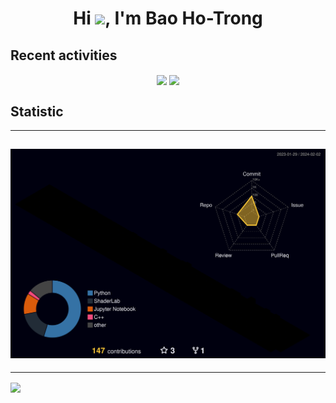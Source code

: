 <h1 align="center">Hi <img src="https://raw.githubusercontent.com/MartinHeinz/MartinHeinz/master/wave.gif" width="30px">, I'm Bao Ho-Trong</h1>

<!--
**htrbao/htrbao** is a ✨ _special_ ✨ repository because its `README.md` (this file) appears on your GitHub profile.

Here are some ideas to get you started:
- 🔭 I’m currently working on ...
- 🌱 I’m currently learning ...
- 👯 I’m looking to collaborate on ...
- 🤔 I’m looking for help with ...
- 💬 Ask me about ...
- 📫 How to reach me: ...
- 😄 Pronouns: ...
- ⚡ Fun fact: ...
-->
<h2>Recent activities</h2>

<p align="center">
  <img href="https://github.com/nxquang-al/vi-atiso" align="center" src="https://github-readme-stats.vercel.app/api/pin/?username=nxquang-al&repo=vi-atiso&show_owner&theme=dracula" />
  <img href="https://github.com/htrbao/Tienlen-Bot" align="center" src="https://github-readme-stats.vercel.app/api/pin/?username=htrbao&repo=Tienlen-Bot&show_owner&theme=dracula" />
</p>

<h2>Statistic</h2>

---
![](./profile-3d-contrib/profile-night-rainbow.svg)
---




---
<img align="center" src="https://scrimba.com/articles/content/images/2022/08/Coding-or-Programming_-What-Is-the-Difference_-main-1.png">

